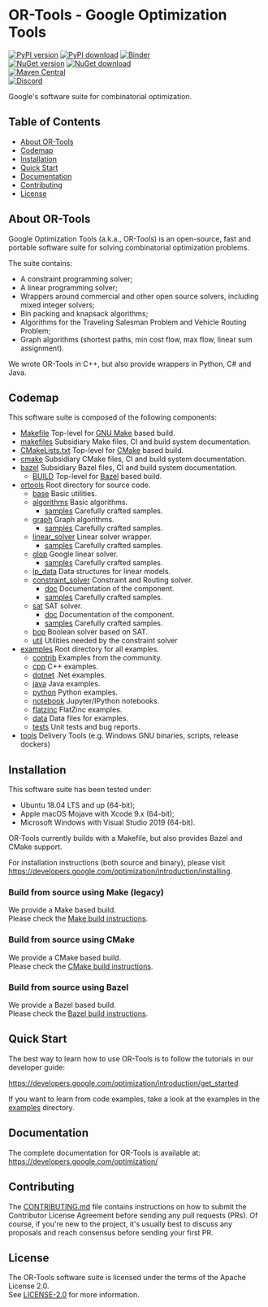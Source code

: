 # OR-Tools - Google Optimization Tools

[![PyPI version](https://img.shields.io/pypi/v/ortools.svg)](https://pypi.org/project/ortools/)
[![PyPI download](https://img.shields.io/pypi/dm/ortools.svg)](https://pypi.org/project/ortools/#files)
[![Binder](https://mybinder.org/badge.svg)](https://mybinder.org/v2/gh/google/or-tools/master)
\
[![NuGet version](https://img.shields.io/nuget/v/Google.OrTools.svg)](https://www.nuget.org/packages/Google.OrTools)
[![NuGet download](https://img.shields.io/nuget/dt/Google.OrTools.svg)](https://www.nuget.org/packages/Google.OrTools)
\
[![Maven Central](https://img.shields.io/maven-central/v/com.google.ortools/ortools-java)](https://mvnrepository.com/artifact/com.google.ortools/ortools-java)
\
[![Discord](https://img.shields.io/discord/693088862481678374?color=7289DA&logo=discord&style=plastic)](https://discord.gg/ENkQrdf)

Google's software suite for combinatorial optimization.

## Table of Contents

*   [About OR-Tools](#about)
*   [Codemap](#codemap)
*   [Installation](#installation)
*   [Quick Start](#quick-start)
*   [Documentation](#documentation)
*   [Contributing](#contributing)
*   [License](#license)

<a name="about"></a>
## About OR-Tools

Google Optimization Tools (a.k.a., OR-Tools) is an open-source, fast and
portable software suite for solving combinatorial optimization problems.

The suite contains:

*   A constraint programming solver;
*   A linear programming solver;
*   Wrappers around commercial and other open source solvers, including mixed
    integer solvers;
*   Bin packing and knapsack algorithms;
*   Algorithms for the Traveling Salesman Problem and Vehicle Routing Problem;
*   Graph algorithms (shortest paths, min cost flow, max flow, linear sum
    assignment).

We wrote OR-Tools in C++, but also provide wrappers in Python, C# and
Java.

## Codemap

This software suite is composed of the following components:

*   [Makefile](Makefile) Top-level for
    [GNU Make](https://www.gnu.org/software/make/manual/make.html) based build.
*   [makefiles](makefiles) Subsidiary Make files, CI and build system documentation.
*   [CMakeLists.txt](CMakeLists.txt) Top-level for
    [CMake](https://cmake.org/cmake/help/latest/) based build.
*   [cmake](cmake) Subsidiary CMake files, CI and build system documentation.
*   [bazel](bazel) Subsidiary Bazel files, CI and build system documentation.
    *   [BUILD](bazel/BUILD) Top-level for
        [Bazel](https://docs.bazel.build/versions/master/bazel-overview.html)
        based build.
*   [ortools](ortools) Root directory for source code.
    *   [base](ortools/base) Basic utilities.
    *   [algorithms](ortools/algorithms) Basic algorithms.
        *   [samples](ortools/algorithms/samples) Carefully crafted samples.
    *   [graph](ortools/graph) Graph algorithms.
        *   [samples](ortools/graph/samples) Carefully crafted samples.
    *   [linear_solver](ortools/linear_solver) Linear solver wrapper.
        *   [samples](ortools/linear_solver/samples) Carefully crafted samples.
    *   [glop](ortools/glop) Google linear solver.
        *   [samples](ortools/glop/samples) Carefully crafted samples.
    *   [lp_data](ortools/lp_data) Data structures for linear models.
    *   [constraint_solver](ortools/constraint_solver) Constraint and Routing
        solver.
        *   [doc](ortools/constraint_solver/doc) Documentation of the component.
        *   [samples](ortools/constraint_solver/samples) Carefully crafted samples.
    *   [sat](ortools/sat) SAT solver.
        *   [doc](ortools/sat/doc) Documentation of the component.
        *   [samples](ortools/sat/samples) Carefully crafted samples.
    *   [bop](ortools/bop) Boolean solver based on SAT.
    *   [util](ortools/util) Utilities needed by the constraint solver
*   [examples](examples) Root directory for all examples.
    *   [contrib](examples/contrib) Examples from the community.
    *   [cpp](examples/cpp) C++ examples.
    *   [dotnet](examples/dotnet) .Net examples.
    *   [java](examples/java) Java examples.
    *   [python](examples/python) Python examples.
    *   [notebook](examples/notebook) Jupyter/IPython notebooks.
    *   [flatzinc](examples/flatzinc) FlatZinc examples.
    *   [data](examples/data) Data files for examples.
    *   [tests](examples/tests) Unit tests and bug reports.
*   [tools](tools) Delivery Tools (e.g. Windows GNU binaries, scripts, release dockers)

## Installation

This software suite has been tested under:

*   Ubuntu 18.04 LTS and up (64-bit);
*   Apple macOS Mojave with Xcode 9.x (64-bit);
*   Microsoft Windows with Visual Studio 2019 (64-bit).

OR-Tools currently builds with a Makefile, but also provides Bazel and CMake
support.

For installation instructions (both source and binary), please visit
https://developers.google.com/optimization/introduction/installing.

### Build from source using Make (legacy)

We provide a Make based build.<br>Please check the
[Make build instructions](makefiles/README.md).

### Build from source using CMake

We provide a CMake based build.<br>Please check the
[CMake build instructions](cmake/README.md).

### Build from source using Bazel

We provide a Bazel based build.<br>Please check the
[Bazel build instructions](bazel/README.md).

## Quick Start

The best way to learn how to use OR-Tools is to follow the tutorials in our
developer guide:

https://developers.google.com/optimization/introduction/get_started

If you want to learn from code examples, take a look at the examples in the
[examples](examples) directory.

## Documentation

The complete documentation for OR-Tools is available at:
https://developers.google.com/optimization/

## Contributing

The [CONTRIBUTING.md](CONTRIBUTING.md) file contains instructions on how to
submit the Contributor License Agreement before sending any pull requests (PRs).
Of course, if you're new to the project, it's usually best to discuss any
proposals and reach consensus before sending your first PR.

## License

The OR-Tools software suite is licensed under the terms of the Apache License 2.0.
<br>See [LICENSE-2.0](LICENSE-2.0.txt) for more information.
